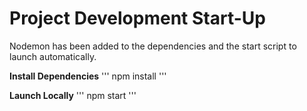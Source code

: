 # Project Development Start-Up
Nodemon has been added to the dependencies and the start script to launch automatically. 

**Install Dependencies**
'''
npm install
'''

**Launch Locally**
'''
npm start
'''

